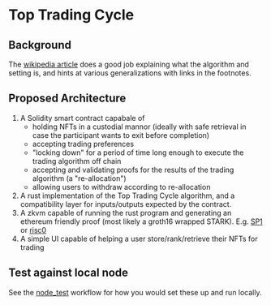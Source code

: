 # Top Trading Cycle

## Background
The [wikipedia article](https://en.wikipedia.org/wiki/Top_trading_cycle) does a good job explaining what the algorithm and setting is, and hints at various generalizations with links in the footnotes.

## Proposed Architecture
1. A Solidity smart contract capabale of 
    - holding NFTs in a custodial mannor (ideally with safe retrieval in case the participant wants to exit before completion)
    - accepting trading preferences
    - "locking down" for a period of time long enough to execute the trading algorithm off chain
    - accepting and validating proofs for the results of the trading algorithm (a "re-allocation")
    - allowing users to withdraw according to re-allocation
2. A rust implementation of the Top Trading Cycle algorithm, and a compatibility layer for inputs/outputs expected by the contract.
3. A zkvm capable of running the rust program and generating an ethereum friendly proof (most likely a groth16 wrapped STARK). E.g. [SP1](https://github.com/succinctlabs/sp1) or [risc0](https://risczero.com/)
4. A simple UI capable of helping a user store/rank/retrieve their NFTs for trading

## Test against local node

See the [node_test](https://github.com/l-adic/ttc/blob/main/.github/workflows/node_test.yml) workflow for how you would set these up and run locally.
